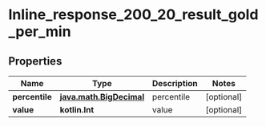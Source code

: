 
# Inline_response_200_20_result_gold_per_min

## Properties
Name | Type | Description | Notes
------------ | ------------- | ------------- | -------------
**percentile** | [**java.math.BigDecimal**](java.math.BigDecimal.md) | percentile |  [optional]
**value** | **kotlin.Int** | value |  [optional]



